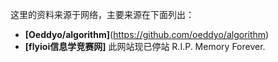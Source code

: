 这里的资料来源于网络，主要来源在下面列出：

- **[Oeddyo/algorithm]**(https://github.com/oeddyo/algorithm)
- **[flyioi信息学竞赛网]** 此网站现已停站 R.I.P. Memory Forever.
